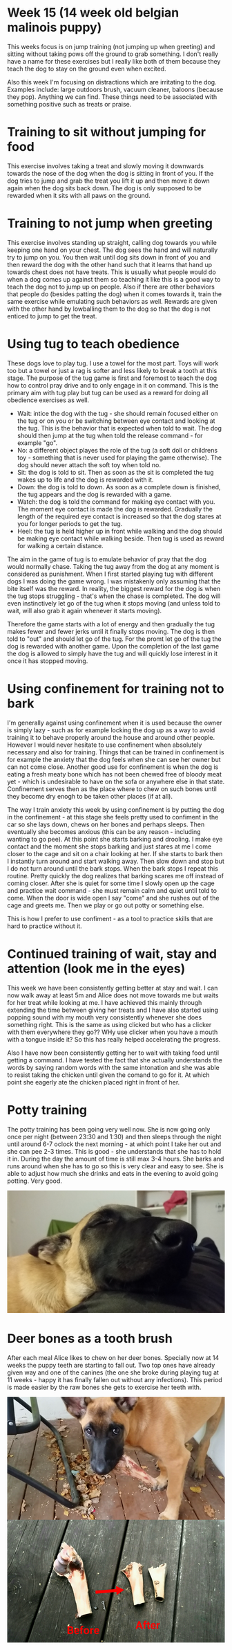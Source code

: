 # Week 15 (14 week old belgian malinois puppy)

This weeks focus is on jump training (not jumping up when greeting) and sitting without taking pows off the ground to grab something. I don't really have a name for these exercises but I really like both of them because they teach the dog to stay on the ground even when excited. 

Also this week I'm focusing on distractions which are irritating to the dog. Examples include: large outdoors brush, vacuum cleaner, baloons (because they pop). Anything we can find. These things need to be associated with something positive such as treats or praise. 

# Training to sit without jumping for food
This exercise involves taking a treat and slowly moving it downwards towards the nose of the dog when the dog is sitting in front of you. If the dog tries to jump and grab the treat you lift it up and then move it down again when the dog sits back down. The dog is only supposed to be rewarded when it sits with all paws on the ground. 

# Training to not jump when greeting
This exercise involves standing up straight, calling dog towards you while keeping one hand on your chest. The dog sees the hand and will naturally try to jump on you. You then wait until dog sits down in front of you and then reward the dog with the other hand such that it learns that hand up towards chest does not have treats. This is usually what people would do when a dog comes up against them so teaching it like this is a good way to teach the dog not to jump up on people. Also if there are other behaviors that people do (besides patting the dog) when it comes towards it, train the same exercise while emulating such behaviors as well. Rewards are given with the other hand by lowballing them to the dog so that the dog is not enticed to jump to get the treat. 

# Using tug to teach obedience
These dogs love to play tug. I use a towel for the most part. Toys will work too but a towel or just a rag is softer and less likely to break a tooth at this stage. The purpose of the tug game is first and foremost to teach the dog how to control pray drive and to only engage in it on command. This is the primary aim with tug play but tug can be used as a reward for doing all obedience exercises as well. 

* Wait: intice the dog with the tug - she should remain focused either on the tug or on you or be switching between eye contact and looking at the tug. This is the behavior that is expected when told to wait. The dog should then jump at the tug when told the release command - for example "go". 
* No: a different object playes the role of the tug (a soft doll or childrens toy - something that is never used for playing the game otherwise). The dog should never attach the soft toy when told no.
* Sit: the dog is told to sit. Then as soon as the sit is completed the tug wakes up to life and the dog is rewarded with it. 
* Down: the dog is told to down. As soon as a complete down is finished, the tug appears and the dog is rewarded with a game. 
* Watch: the dog is told the command for making eye contact with you. The moment eye contact is made the dog is rewarded. Gradually the length of the required eye contact is increased so that the dog stares at you for longer periods to get the tug. 
* Heel: the tug is held higher up in front while walking and the dog should be making eye contact while walking beside. Then tug is used as reward for walking a certain distance. 

The aim in the game of tug is to emulate behavior of pray that the dog would normally chase. Taking the tug away from the dog at any moment is considered as punishment. When I first started playing tug with different dogs I was doing the game wrong. I was mistakenly only assuming that the bite itself was the reward. In reality, the biggest reward for the dog is when the tug stops struggling - that's when the chase is completed. The dog will even instinctively let go of the tug when it stops moving (and unless told to wait, will also grab it again whenever it starts moving). 

Therefore the game starts with a lot of energy and then gradually the tug makes fewer and fewer jerks until it finally stops moving. The dog is then told to "out" and should let go of the tug. For the promt let go of the tug the dog is rewarded with another game. Upon the completion of the last game the dog is allowed to simply have the tug and will quickly lose interest in it once it has stopped moving.

# Using confinement for training not to bark
I'm generally against using confinement when it is used because the owner is simply lazy - such as for example locking the dog up as a way to avoid training it to behave properly around the house and around other people. However I would never hesitate to use confinement when absolutely necessary and also for training. Things that can be trained in confinement is for example the anxiety that the dog feels when she can see her owner but can not come close. Another good use for confinement is when the dog is eating a fresh meaty bone which has not been chewed free of bloody meat yet - which is undesirable to have on the sofa or anywhere else in that state. Confinement serves then as the place where to chew on such bones until they become dry enogh to be taken other places (if at all). 

The way I train anxiety this week by using confinement is by putting the dog in the confinement - at this stage she feels pretty used to confiment in the car so she lays down, chews on her bones and perhaps sleeps. Then eventually she becomes anxious (this can be any reason - including wanting to go pee). At this point she starts barking and drooling. I make eye contact and the moment she stops barking and just stares at me I come closer to the cage and sit on a chair looking at her. If she starts to bark then I instantly turn around and start walking away. Then slow down and stop but I do not turn around until the bark stops. When the bark stops I repeat this routine. Pretty quickly the dog realizes that barking scares me off instead of coming closer. After she is quiet for some time I slowly open up the cage and practice wait command - she must remain calm and quiet until told to come. When the door is wide open I say "come" and she rushes out of the cage and greets me. Then we play or go out potty or something else.

This is how I prefer to use confiment - as a tool to practice skills that are hard to practice without it. 

# Continued training of wait, stay and attention (look me in the eyes)
This week we have been consistently getting better at stay and wait. I can now walk away at least 5m and Alice does not move towards me but waits for her treat while looking at me. I have achieved this mainly through extending the time between giving her treats and I have also started using popping sound with my mouth very consistently whenever she does something right. This is the same as using clicked but who has a clicker with them everywhere they go?? WHy use clicker when you have a mouth with a tongue inside it? So this has really helped accelerating the progress. 

Also I have now been consistently getting her to wait with taking food until getting a command. I have tested the fact that she actually understands the words by saying random words with the same intonation and she was able to resist taking the chicken until given the comand to go for it. At which point she eagerly ate the chicken placed right in front of her. 

# Potty training
The potty training has been going very well now. She is now going only once per night (between 23:30 and 1:30) and then sleeps through the night until around 6-7 oclock the next morning - at which point I take her out and she can pee 2-3 times. This is good - she understands that she has to hold it in. During the day the amount of time is still max 3-4 hours. She barks and runs around when she has to go so this is very clear and easy to see. She is able to adjust how much she drinks and eats in the evening to avoid going potting. Very good.

![sleeping](images/20181025_214620.jpg "Sleeping")

# Deer bones as a tooth brush
After each meal Alice likes to chew on her deer bones. Specially now at 14 weeks the puppy teeth are starting to fall out. Two top ones have already given way and one of the canines (the one she broke during playing tug at 11 weeks - happy it has finally fallen out without any infections). This period is made easier by the raw bones she gets to exercise her teeth with. 

![raw bones](images/Screenshot_2018-10-27-10-51-34.jpg "Raw deer bones")
